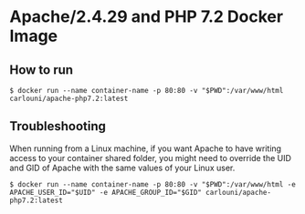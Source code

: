 # Apache/2.4.29 and PHP 7.2 Docker Image

## How to run
```
$ docker run --name container-name -p 80:80 -v "$PWD":/var/www/html carlouni/apache-php7.2:latest
```

## Troubleshooting
When running from a Linux machine, if you want Apache to have writing access to your container shared folder, you might need to override the UID and GID of Apache with the same values of your Linux user.

```
$ docker run --name container-name -p 80:80 -v "$PWD":/var/www/html -e APACHE_USER_ID="$UID" -e APACHE_GROUP_ID="$GID" carlouni/apache-php7.2:latest
```
